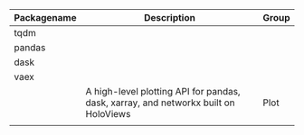 |Packagename|Description|Group|
|---|---|---|
|tqdm|||
|pandas|||
|dask|||
|vaex|||
|[](https://github.com/holoviz/hvplot)|A high-level plotting API for pandas, dask, xarray, and networkx built on HoloViews|Plot|
||||
